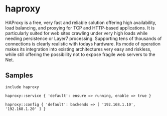 haproxy
=======

HAProxy is a free, very fast and reliable solution offering high availability,
load balancing, and proxying for TCP and HTTP-based applications. It is
particularly suited for web sites crawling under very high loads while needing
persistence or Layer7 processing. Supporting tens of thousands of connections
is clearly realistic with todays hardware. Its mode of operation makes its
integration into existing architectures very easy and riskless, while still
offering the possibility not to expose fragile web servers to the Net.

Samples
-------
```
include haproxy
```
```
haproxy::service { 'default': ensure => running, enable => true }
```
```
haproxy::config { 'default': backends => [ '192.168.1.10', '192.168.1.20' ] }
```
